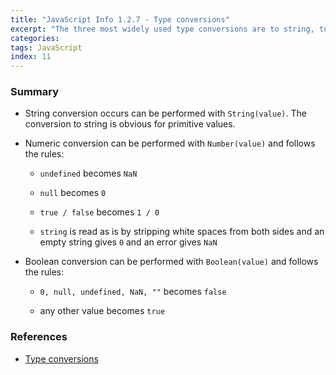 ```yaml
---
title: "JavaScript Info 1.2.7 - Type conversions"
excerpt: "The three most widely used type conversions are to string, to number, and to boolean."
categories:
tags: JavaScript
index: 11
---
```


### Summary

- String conversion occurs can be performed with `String(value)`. The conversion to string is obvious for primitive values.

- Numeric conversion can be performed with `Number(value)` and follows the rules:

  - `undefined` becomes `NaN`

  - `null` becomes `0`

  - `true / false` becomes `1 / 0`

  - `string` is read as is by stripping white spaces from both sides and an empty string gives `0` and an error gives `NaN`

- Boolean conversion can be performed with `Boolean(value)` and follows the rules:

  - `0, null, undefined, NaN, ""` becomes `false`

  - any other value becomes `true`

### References

- [Type conversions](https://javascript.info/type-conversions)
